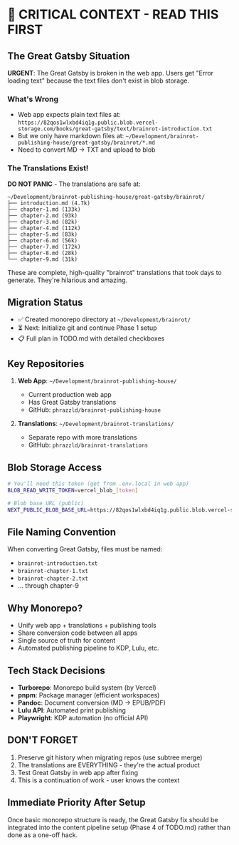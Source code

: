 # 🚨 CRITICAL CONTEXT - READ THIS FIRST

## The Great Gatsby Situation
**URGENT**: The Great Gatsby is broken in the web app. Users get "Error loading text" because the text files don't exist in blob storage.

### What's Wrong
- Web app expects plain text files at: `https://82qos1wlxbd4iq1g.public.blob.vercel-storage.com/books/great-gatsby/text/brainrot-introduction.txt`
- But we only have markdown files at: `~/Development/brainrot-publishing-house/great-gatsby/brainrot/*.md`
- Need to convert MD → TXT and upload to blob

### The Translations Exist! 
**DO NOT PANIC** - The translations are safe at:
```
~/Development/brainrot-publishing-house/great-gatsby/brainrot/
├── introduction.md (4.7k)
├── chapter-1.md (133k)
├── chapter-2.md (93k)
├── chapter-3.md (82k)
├── chapter-4.md (112k)
├── chapter-5.md (83k)
├── chapter-6.md (56k)
├── chapter-7.md (172k)
├── chapter-8.md (28k)
└── chapter-9.md (31k)
```

These are complete, high-quality "brainrot" translations that took days to generate. They're hilarious and amazing.

## Migration Status
- ✅ Created monorepo directory at `~/Development/brainrot/`
- ⏳ Next: Initialize git and continue Phase 1 setup
- 📋 Full plan in TODO.md with detailed checkboxes

## Key Repositories
1. **Web App**: `~/Development/brainrot-publishing-house/`
   - Current production web app
   - Has Great Gatsby translations
   - GitHub: `phrazzld/brainrot-publishing-house`

2. **Translations**: `~/Development/brainrot-translations/`  
   - Separate repo with more translations
   - GitHub: `phrazzld/brainrot-translations`

## Blob Storage Access
```bash
# You'll need this token (get from .env.local in web app)
BLOB_READ_WRITE_TOKEN=vercel_blob_[token]

# Blob base URL (public)
NEXT_PUBLIC_BLOB_BASE_URL=https://82qos1wlxbd4iq1g.public.blob.vercel-storage.com
```

## File Naming Convention
When converting Great Gatsby, files must be named:
- `brainrot-introduction.txt`
- `brainrot-chapter-1.txt`
- `brainrot-chapter-2.txt`
- ... through chapter-9

## Why Monorepo?
- Unify web app + translations + publishing tools
- Share conversion code between all apps
- Single source of truth for content
- Automated publishing pipeline to KDP, Lulu, etc.

## Tech Stack Decisions
- **Turborepo**: Monorepo build system (by Vercel)
- **pnpm**: Package manager (efficient workspaces)
- **Pandoc**: Document conversion (MD → EPUB/PDF)
- **Lulu API**: Automated print publishing
- **Playwright**: KDP automation (no official API)

## DON'T FORGET
1. Preserve git history when migrating repos (use subtree merge)
2. The translations are EVERYTHING - they're the actual product
3. Test Great Gatsby in web app after fixing
4. This is a continuation of work - user knows the context

## Immediate Priority After Setup
Once basic monorepo structure is ready, the Great Gatsby fix should be integrated into the content pipeline setup (Phase 4 of TODO.md) rather than done as a one-off hack.